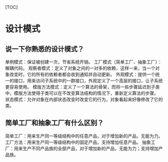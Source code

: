 [TOC]

# 设计模式

## 说一下你熟悉的设计模式？
单例模式：保证被创建一次，节省系统开销。
工厂模式（简单工厂、抽象工厂）：解耦代码。
观察者模式：定义了对象之间的一对多的依赖，这样一来，当一个对象改变时，它的所有的依赖者都会收到通知并自动更新。
外观模式：提供一个统一的接口，用来访问子系统中的一群接口，外观定义了一个高层的接口，让子系统更容易使用。
模版方法模式：定义了一个算法的骨架，而将一些步骤延迟到子类中，模版方法使得子类可以在不改变算法结构的情况下，重新定义算法的步骤。
状态模式：允许对象在内部状态改变时改变它的行为，对象看起来好像修改了它的类。

## 简单工厂和抽象工厂有什么区别？
简单工厂：用来生产同一等级结构中的任意产品，对于增加新的产品，无能为力。
工厂方法：用来生产同一等级结构中的固定产品，支持增加任意产品。
抽象工厂：用来生产不同产品族的全部产品，对于增加新的产品，无能为力；支持增加产品族。